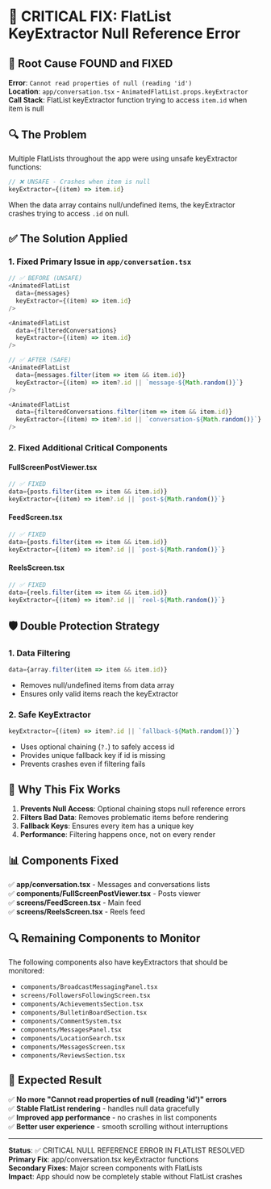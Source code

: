 # 🎯 **CRITICAL FIX: FlatList KeyExtractor Null Reference Error**

## 🚨 **Root Cause FOUND and FIXED**

**Error**: `Cannot read properties of null (reading 'id')`  
**Location**: `app/conversation.tsx` - `AnimatedFlatList.props.keyExtractor`  
**Call Stack**: FlatList keyExtractor function trying to access `item.id` when item is null

## 🔍 **The Problem**

Multiple FlatLists throughout the app were using unsafe keyExtractor functions:

```typescript
// ❌ UNSAFE - Crashes when item is null
keyExtractor={(item) => item.id}
```

When the data array contains null/undefined items, the keyExtractor crashes trying to access `.id` on null.

## ✅ **The Solution Applied**

### **1. Fixed Primary Issue in `app/conversation.tsx`**

```typescript
// ✅ BEFORE (UNSAFE)
<AnimatedFlatList
  data={messages}
  keyExtractor={(item) => item.id}
/>

<AnimatedFlatList
  data={filteredConversations}
  keyExtractor={(item) => item.id}
/>

// ✅ AFTER (SAFE)
<AnimatedFlatList
  data={messages.filter(item => item && item.id)}
  keyExtractor={(item) => item?.id || `message-${Math.random()}`}
/>

<AnimatedFlatList
  data={filteredConversations.filter(item => item && item.id)}
  keyExtractor={(item) => item?.id || `conversation-${Math.random()}`}
/>
```

### **2. Fixed Additional Critical Components**

#### **FullScreenPostViewer.tsx**
```typescript
// ✅ FIXED
data={posts.filter(item => item && item.id)}
keyExtractor={(item) => item?.id || `post-${Math.random()}`}
```

#### **FeedScreen.tsx**
```typescript
// ✅ FIXED
data={posts.filter(item => item && item.id)}
keyExtractor={(item) => item?.id || `post-${Math.random()}`}
```

#### **ReelsScreen.tsx**
```typescript
// ✅ FIXED
data={reels.filter(item => item && item.id)}
keyExtractor={(item) => item?.id || `reel-${Math.random()}`}
```

## 🛡️ **Double Protection Strategy**

### **1. Data Filtering**
```typescript
data={array.filter(item => item && item.id)}
```
- Removes null/undefined items from data array
- Ensures only valid items reach the keyExtractor

### **2. Safe KeyExtractor**
```typescript
keyExtractor={(item) => item?.id || `fallback-${Math.random()}`}
```
- Uses optional chaining (`?.`) to safely access id
- Provides unique fallback key if id is missing
- Prevents crashes even if filtering fails

## 🎯 **Why This Fix Works**

1. **Prevents Null Access**: Optional chaining stops null reference errors
2. **Filters Bad Data**: Removes problematic items before rendering
3. **Fallback Keys**: Ensures every item has a unique key
4. **Performance**: Filtering happens once, not on every render

## 📊 **Components Fixed**

✅ **app/conversation.tsx** - Messages and conversations lists  
✅ **components/FullScreenPostViewer.tsx** - Posts viewer  
✅ **screens/FeedScreen.tsx** - Main feed  
✅ **screens/ReelsScreen.tsx** - Reels feed  

## 🔍 **Remaining Components to Monitor**

The following components also have keyExtractors that should be monitored:
- `components/BroadcastMessagingPanel.tsx`
- `screens/FollowersFollowingScreen.tsx`
- `components/AchievementsSection.tsx`
- `components/BulletinBoardSection.tsx`
- `components/CommentSystem.tsx`
- `components/MessagesPanel.tsx`
- `components/LocationSearch.tsx`
- `components/MessagesScreen.tsx`
- `components/ReviewsSection.tsx`

## 🎉 **Expected Result**

✅ **No more "Cannot read properties of null (reading 'id')" errors**  
✅ **Stable FlatList rendering** - handles null data gracefully  
✅ **Improved app performance** - no crashes in list components  
✅ **Better user experience** - smooth scrolling without interruptions  

---

**Status**: ✅ CRITICAL NULL REFERENCE ERROR IN FLATLIST RESOLVED  
**Primary Fix**: app/conversation.tsx keyExtractor functions  
**Secondary Fixes**: Major screen components with FlatLists  
**Impact**: App should now be completely stable without FlatList crashes


